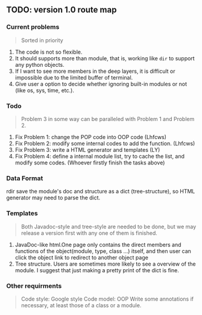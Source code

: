## TODO: version 1.0 route map

### Current problems
 
> Sorted in priority
 
 1. The code is not so flexible.
 2. It should supports more than module, that is, working like `dir` to support any python objects.
 3. If I want to see more members in the deep layers, it is difficult or impossible due to the limited buffer of terminal.
 4. Give user a option to decide whether ignoring built-in modules or not (like os, sys, time, etc.).
  

### Todo

> Problem 3 in some way can be paralleled with Problem 1 and Problem 2.

 1. Fix Problem 1: change the POP code into OOP code (Lhfcws)
 2. Fix Problem 2: modify some internal codes to add the function. (Lhfcws)
 3. Fix Problem 3: write a HTML generator and templates (LY)
 4. Fix Problem 4: define a internal module list, try to cache the list, and modify some codes. (Whoever firstly finish the tasks above)

### Data Format

rdir save the module's doc and structure as a dict (tree-structure), so HTML generator may need to parse the dict.

### Templates

> Both Javadoc-style and tree-style are needed to be done, but we may release a version first with any one of them is finished. 

 1. JavaDoc-like html.One page only contains the direct members and functions of the object(module, type, class ...) itself, and then user can click the object link to redirect to another object page
 2. Tree structure. Users are sometimes more likely to see a overview of the module. I suggest that just making a pretty print of the dict is fine. 

### Other requirments

> Code style: Google style
> Code model: OOP
> Write some annotations if necessary, at least those of a class or a module.